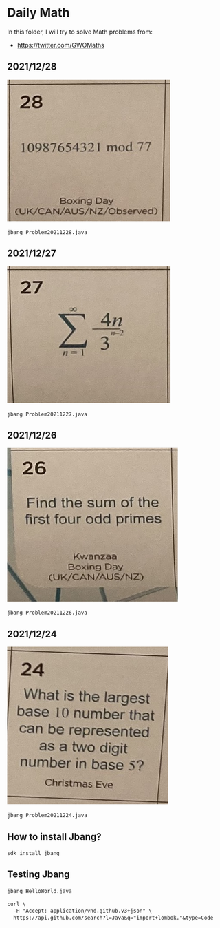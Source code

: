 # Daily Math

In this folder, I will try to solve Math problems from:

- https://twitter.com/GWOMaths

## 2021/12/28

![](20211228.png)

```
jbang Problem20211228.java
```

## 2021/12/27

![](20211227.png)

```
jbang Problem20211227.java
```

## 2021/12/26

![](20211226.png)

```
jbang Problem20211226.java
```

## 2021/12/24

![](20211224.png)

```
jbang Problem20211224.java
```

## How to install Jbang?

```
sdk install jbang
```

## Testing Jbang

```
jbang HelloWorld.java
```

```
curl \
  -H "Accept: application/vnd.github.v3+json" \
  https://api.github.com/search?l=Java&q="import+lombok."&type=Code
```
